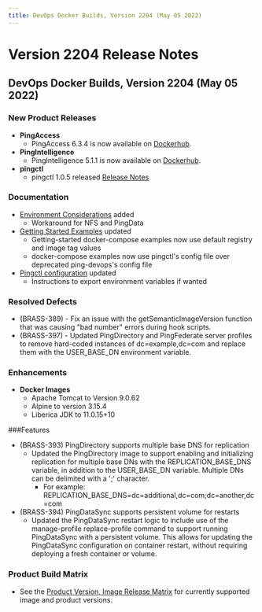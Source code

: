```yaml
---
title: DevOps Docker Builds, Version 2204 (May 05 2022)
---
```

# Version 2204 Release Notes

## DevOps Docker Builds, Version 2204 (May 05 2022)

### New Product Releases

- **PingAccess**
    - PingAccess 6.3.4 is now available on [Dockerhub](https://hub.docker.com/r/pingidentity/pingaccess).
- **PingIntelligence**
    - PingIntelligence 5.1.1 is now available on [Dockerhub](https://hub.docker.com/r/pingidentity/pingintelligence).
- **pingctl**
    - pingctl 1.0.5 released [Release Notes](https://pingidentity.github.io/pingctl/release-notes/)  

### Documentation
- [Environment Considerations](https://devops.pingidentity.com/deployment/environmentConsiderations/) added
    - Workaround for NFS and PingData
- [Getting Started Examples](https://devops.pingidentity.com/get-started/getStartedExample/) updated
    - Getting-started docker-compose examples now use default registry and image tag values
    - docker-compose examples now use pingctl's config file over deprecated ping-devops's config file
- [Pingctl configuration](https://devops.pingidentity.com/get-started/pingctlUtil/) updated
    - Instructions to export environment variables if wanted

### Resolved Defects

- (BRASS-389) - Fix an issue with the getSemanticImageVersion function that was causing "bad number" errors during hook scripts.
- (BRASS-397) - Updated PingDirectory and PingFederate server profiles to remove hard-coded instances of dc=example,dc=com and replace them with the USER_BASE_DN environment variable.

### Enhancements
- **Docker Images**
    - Apache Tomcat to Version 9.0.62
    - Alpine to version 3.15.4
    - Liberica JDK to 11.0.15+10

###Features
- (BRASS-393) PingDirectory supports multiple base DNS for replication
    - Updated the PingDirectory image to support enabling and initializing replication for multiple base DNs with the REPLICATION_BASE_DNS variable, in addition to the USER_BASE_DN variable. Multiple DNs can be delimited with a ';' character.  
        - For example:  REPLICATION_BASE_DNS=dc=additional,dc=com;dc=another,dc=com
- (BRASS-394) PingDataSync supports persistent volume for restarts
    - Updated the PingDataSync restart logic to include use of the manage-profile replace-profile command to support running PingDataSync with a persistent volume. This allows for updating the PingDataSync configuration on container restart, without requiring deploying a fresh container or volume.


### Product Build Matrix

- See the [Product Version, Image Release Matrix](https://docs.google.com/spreadsheets/d/e/2PACX-1vSvySYHZxK-NOMeOMKSVjZWRr64T4raSNfrkcxdTRUxsftSwKgAN5z_gQarxywjIPJaVG8WJMt7ehXI/pub?output=pdf)
for currently supported image and product versions.
